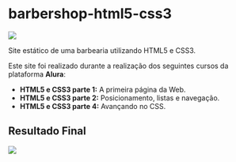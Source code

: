 # barbershop-html5-css3

<img src="HTML e CSS Parte 4 - Avançado no CSS/paginas/produtos/img/logo.png">

<p>Site estático de uma barbearia utilizando HTML5 e CSS3.</p>
<p>Este site foi realizado durante a realização dos seguintes cursos da plataforma <strong>Alura</strong>:</p>

- **HTML5 e CSS3 parte 1:** A primeira página da Web.
- **HTML5 e CSS3 parte 2:** Posicionamento, listas e navegação.
- **HTML5 e CSS3 parte 4:** Avançando no CSS.

## Resultado Final
<img src="HTML e CSS Parte 4 - Avançado no CSS/img/resultado-site.png">
